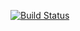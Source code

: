 [![Build Status](https://cloud.drone.io/api/badges/zelfick/go-droneci/status.svg)](https://cloud.drone.io/zelfick/go-droneci)
